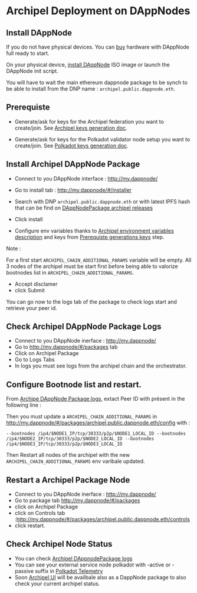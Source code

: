 # Archipel Deployment on DAppNodes 

## Install DAppNode

If you do not have physical devices. You can [buy](https://shop.dappnode.io/) hardware with DAppNode full ready to start.

On your physical device, [install DAppNode](https://dappnode.github.io/DAppNodeDocs/install/) ISO image or launch the DAppNode init script.


You will have to wait the main ethereum dappnode package to be synch to be able to install from the DNP name : `archipel.public.dappnode.eth`.

## Prerequiste

- Generate/ask for keys for the Archipel federation you want to create/join. See [Archipel keys generation doc](./archipel-keys-initialisation.md).

- Generate/ask for keys for the Polkadot validator node setup you want to create/join. See [Polkadot keys generation doc](./polkadot-keys-initialisation.md).


## Install Archipel DAppNode Package

- Connect to you DAppNode interface : http://my.dappnode/
- Go to install tab : http://my.dappnode/#/installer 
- Search with DNP `archipel.public.dappnode.eth` or with latest IPFS hash that can be find on [DAppNodePackage archipel releases](https://github.com/luguslabs/DAppNodePackage-archipel/releases)

- Click install
- Configure env variables thanks to [Archipel environment variables description](https://github.com/luguslabs/DAppNodePackage-archipel#configuration-env-parameters-needed) and keys from [Prerequiste generations keys](#Prerequiste) step.

Note :

For a first start `ARCHIPEL_CHAIN_ADDITIONAL_PARAMS` variable will be empty. All 3 nodes of the archipel must be start first before being able to valorize bootnodes list in `ARCHIPEL_CHAIN_ADDITIONAL_PARAMS`.

- Accept disclamer
- click Submit

You can go now to the logs tab of the package to check logs start and retrieve your peer id.

## Check Archipel DAppNode Package Logs

- Connect to you DAppNode inerface : http://my.dappnode/
- Go to http://my.dappnode/#/packages tab 
- Click on Archipel Package
- Go to Logs Tabs
- In logs you must see logs from the archipel chain and the orchestrator.

## Configure Bootnode list and restart.

From [Archipe DAppNode Package logs](#check-archipel-dappnode-package-logs), extact Peer ID with présent in the following line :

Then you must update a `ARCHIPEL_CHAIN_ADDITIONAL_PARAMS` in
http://my.dappnode/#/packages/archipel.public.dappnode.eth/config
 with :

`--bootnodes /ip4/$NODE1_IP/tcp/30333/p2p/$NODE1_LOCAL_ID --bootnodes /ip4/$NODE2_IP/tcp/30333/p2p/$NODE2_LOCAL_ID --bootnodes /ip4/$NODE3_IP/tcp/30333/p2p/$NODE3_LOCAL_ID`

Then Restart all nodes of the archipel with the new `ARCHIPEL_CHAIN_ADDITIONAL_PARAMS` env varibale updated.

## Restart a Archipel Package Node

- Connect to you DAppNode inerface : http://my.dappnode/
- Go to package tab http://my.dappnode/#/packages
- click on Archipel Package  
- click on Controls tab  :http://my.dappnode/#/packages/archipel.public.dappnode.eth/controls
- click restart.

## Check Archipel Node Status

- You can check [Archipel DAppnodePackage logs](#check-archipel-dappnode-package-logs)
- You can see your external service node polkadot with -active  or -passive suffix in [Polkadot Telemetry](https://telemetry.polkadot.io/#/Kusama%20CC3)
- Soon [Archipel UI](https://github.com/luguslabs/archipel/tree/master/ui) will be availbale also as a DappNode package to also check your current archipel status.
